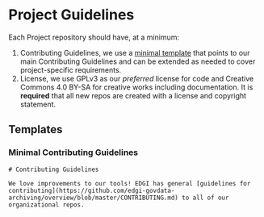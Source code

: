 # Project Guidelines

Each Project repository should have, at a minimum:

1.  Contributing Guidelines, we use a [minimal template](#minimal-contributing-guidelines) that points to our main Contributing Guidelines and can be extended as needed to cover project-specific requirements.
1.  License, we use GPLv3 as our _preferred_ license for code and Creative Commons 4.0 BY-SA for creative works including documentation. It is **required** that all new repos are created with a license and copyright statement.

## Templates

### Minimal Contributing Guidelines

```
# Contributing Guidelines

We love improvements to our tools! EDGI has general [guidelines for contributing](https://github.com/edgi-govdata-archiving/overview/blob/master/CONTRIBUTING.md) to all of our organizational repos.
```
